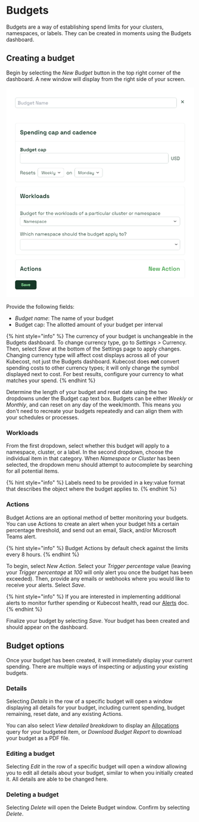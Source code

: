 # Budgets

Budgets are a way of establishing spend limits for your clusters, namespaces, or labels. They can be created in moments using the Budgets dashboard.

## Creating a budget

Begin by selecting the _New Budget_ button in the top right corner of the dashboard. A new window will display from the right side of your screen.

![New budget dialog](/.gitbook/assets/new-budget.png)

Provide the following fields:

* _Budget name_: The name of your budget
* Budget cap: The allotted amount of your budget per interval

{% hint style="info" %}
The currency of your budget is unchangeable in the Budgets dashboard. To change currency type, go to _Settings >_ Currency. Then, select _Save_ at the bottom of the Settings page to apply changes. Changing currency type will affect cost displays across all of your Kubecost, not just the Budgets dashboard. Kubecost does **not** convert spending costs to other currency types; it will only change the symbol displayed next to cost. For best results, configure your currency to what matches your spend.
{% endhint %}

Determine the length of your budget and reset date using the two dropdowns under the Budget cap text box. Budgets can be either _Weekly_ or _Monthly_, and can reset on any day of the week/month. This means you don't need to recreate your budgets repeatedly and can align them with your schedules or processes.

### Workloads

From the first dropdown, select whether this budget will apply to a namespace, cluster, or a label. In the second dropdown, choose the individual item in that category. When _Namespace_ or _Cluster_ has been selected, the dropdown menu should attempt to autocomplete by searching for all potential items.

{% hint style="info" %}
Labels need to be provided in a key:value format that describes the object where the budget applies to.
{% endhint %}

### **Actions**

Budget Actions are an optional method of better monitoring your budgets. You can use Actions to create an alert when your budget hits a certain percentage threshold, and send out an email, Slack, and/or Microsoft Teams alert.

{% hint style="info" %}
Budget Actions by default check against the limits every 8 hours.
{% endhint %}

To begin, select _New Action_. Select your _Trigger percentage_ value (leaving your _Trigger percentage_ at _100_ will only alert you once the budget has been exceeded). Then, provide any emails or webhooks where you would like to receive your alerts. Select _Save_.

{% hint style="info" %}
If you are interested in implementing additional alerts to monitor further spending or Kubecost health, read our [Alerts](https://docs.kubecost.com/using-kubecost/navigating-the-kubecost-ui/alerts) doc.
{% endhint %}

Finalize your budget by selecting _Save_. Your budget has been created and should appear on the dashboard.

## Budget options

Once your budget has been created, it will immediately display your current spending. There are multiple ways of inspecting or adjusting your existing budgets.

### Details

Selecting _Details_ in the row of a specific budget will open a window displaying all details for your budget, including current spending, budget remaining, reset date, and any existing Actions.

You can also select _View detailed breakdown_ to display an [Allocations](https://docs.kubecost.com/using-kubecost/navigating-the-kubecost-ui/cost-allocation) query for your budgeted item, or _Download Budget Report_ to download your budget as a PDF file.

### Editing a budget

Selecting _Edit_ in the row of a specific budget will open a window allowing you to edit all details about your budget, similar to when you initially created it. All details are able to be changed here.

### Deleting a budget

Selecting _Delete_ will open the Delete Budget window. Confirm by selecting _Delete_.
